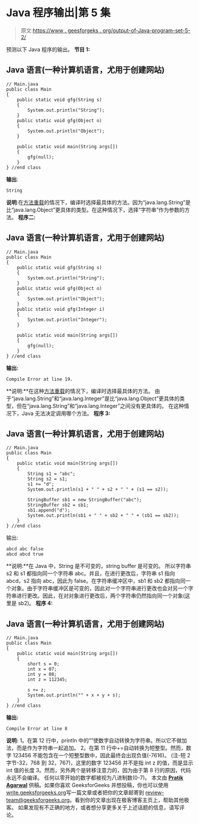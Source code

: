 # Java 程序输出|第 5 集

> 原文:[https://www . geesforgeks . org/output-of-Java-program-set-5-2/](https://www.geeksforgeeks.org/output-of-java-program-set-5-2/)

预测以下 Java 程序的输出。
**节目 1:**

## Java 语言(一种计算机语言，尤用于创建网站)

```
// Main.java
public class Main
{
    public static void gfg(String s)
    {    
        System.out.println("String");
    }
    public static void gfg(Object o)
    {
        System.out.println("Object");
    }

    public static void main(String args[])
    {
        gfg(null);
    }
} //end class
```

**输出**:

```
String
```

**说明**:在[方法重载](https://www.geeksforgeeks.org/overloading-in-java/)的情况下，编译时选择最具体的方法。因为“java.lang.String”是比“java.lang.Object”更具体的类型。在这种情况下，选择“字符串”作为参数的方法。
**程序二:**

## Java 语言(一种计算机语言，尤用于创建网站)

```
// Main.java
public class Main
{
    public static void gfg(String s)
    {    
        System.out.println("String");
    }
    public static void gfg(Object o)
    {
        System.out.println("Object");
    }
    public static void gfg(Integer i)
    {
        System.out.println("Integer");
    }

    public static void main(String args[])
    {
        gfg(null);
    }
} //end class
```

**输出:**

```
Compile Error at line 19.
```

**说明:**在这种[方法重载](https://www.geeksforgeeks.org/overloading-in-java/)的情况下，编译时选择最具体的方法。
由于“java.lang.String”和“java.lang.Integer”是比“java.lang.Object”更具体的类型，但在“java.lang.String”和“java.lang.Integer”之间没有更具体的。
在这种情况下，Java 无法决定调用哪个方法。
**程序 3:**

## Java 语言(一种计算机语言，尤用于创建网站)

```
// Main.java
public class Main
{
    public static void main(String args[])
    {
        String s1 = "abc";
        String s2 = s1;
        s1 += "d";
        System.out.println(s1 + " " + s2 + " " + (s1 == s2));

        StringBuffer sb1 = new StringBuffer("abc");
        StringBuffer sb2 = sb1;
        sb1.append("d");
        System.out.println(sb1 + " " + sb2 + " " + (sb1 == sb2));
    }
} //end class
```

输出:

```
abcd abc false
abcd abcd true
```

**说明:**在 Java 中，String 是不可变的，string buffer 是可变的。
所以字符串 s2 和 s1 都指向同一个字符串 abc。并且，在进行更改后，字符串 s1 指向 abcd，s2 指向 abc，因此为 false。在字符串缓冲区中，sb1 和 sb2 都指向同一个对象。由于字符串缓冲区是可变的，因此对一个字符串进行更改也会对另一个字符串进行更改。因此，在对对象进行更改后，两个字符串仍然指向同一个对象(这里是 sb2)。
**程序 4:**

## Java 语言(一种计算机语言，尤用于创建网站)

```
// Main.java
public class Main
{
    public static void main(String args[])
    {
        short s = 0;
        int x = 07;
        int y = 08;
        int z = 112345;

        s += z;
        System.out.println("" + x + y + s);
    }
} //end class
```

**输出:**

```
Compile Error at line 8
```

**说明:**
1。在第 12 行中，println 中的“”使数字自动转换为字符串。所以它不做加法，而是作为字符串一起追加。
2。在第 11 行中+=自动转换为短整型。然而，数字 123456 不能包含在一个短整型数中，因此最终会出现负值(-7616)。
(注-短 2 字节-32，768 到 32，767)，这里的数字 123456 并不是指 int z 的值，而是显示 int 值的长度
3。然而，另外两个是转移注意力的，因为由于第 8 行的原因，代码永远不会编译。
任何以零开始的数字都被视为八进制数(0-7)。
本文由 [**Pratik Agarwal**](https://www.facebook.com/Pratik.Agarwal01) 供稿。如果你喜欢 GeeksforGeeks 并想投稿，你也可以使用[write.geeksforgeeks.org](https://write.geeksforgeeks.org)写一篇文章或者把你的文章邮寄到 review-team@geeksforgeeks.org。看到你的文章出现在极客博客主页上，帮助其他极客。
如果发现有不正确的地方，或者想分享更多关于上述话题的信息，请写评论。